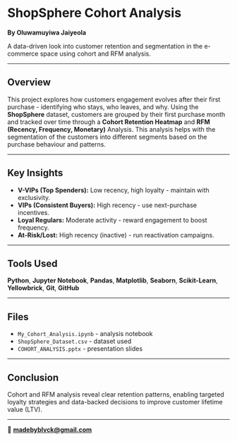 # ShopSphere Cohort Analysis

**By Oluwamuyiwa Jaiyeola**

A data-driven look into customer retention and segmentation in the e-commerce space using cohort and RFM analysis.

---

## Overview
This project explores how customers engagement evolves after their first purchase - 
identifying who stays, who leaves, and why. Using the **ShopSphere** dataset, 
customers are grouped by their first purchase month and tracked over time through
a **Cohort Retention Heatmap** and **RFM (Recency, Frequency, Monetary)** Analysis. This analysis
helps with the segmentation of the customers into different segments based on the purchase behaviour
and patterns.

---

## Key Insights
- **V-VIPs (Top Spenders):** Low recency, high loyalty - maintain with exclusivity.  
- **VIPs (Consistent Buyers):** High recency - use next-purchase incentives.  
- **Loyal Regulars:** Moderate activity - reward engagement to boost frequency.  
- **At-Risk/Lost:** High recency (inactive) - run reactivation campaigns.

---

## Tools Used
**Python**, **Jupyter Notebook**, **Pandas**, **Matplotlib**, **Seaborn**, **Scikit-Learn**, **Yellowbrick**, **Git**, **GitHub**

---

## Files
- `My_Cohort_Analysis.ipynb` - analysis notebook  
- `ShopSphere_Dataset.csv` - dataset used  
- `COHORT_ANALYSIS.pptx` - presentation slides  

---

## Conclusion
Cohort and RFM analysis reveal clear retention patterns, enabling targeted loyalty strategies and data-backed decisions to improve customer lifetime value (LTV).

---

📧 **madebyblvck@gmail.com**
